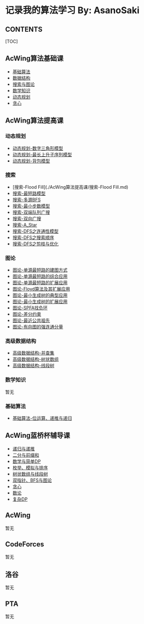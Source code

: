 # 记录我的算法学习 By: AsanoSaki

## CONTENTS

[TOC]

## AcWing算法基础课

- [基础算法](./AcWing算法基础课/基础算法.md)
- [数据结构](./AcWing算法基础课/数据结构.md)
- [搜索与图论](./AcWing算法基础课/搜索与图论.md)
- [数学知识](./AcWing算法基础课/数学知识.md)
- [动态规划](./AcWing算法基础课/动态规划.md)
- [贪心](./AcWing算法基础课/贪心.md)



## AcWing算法提高课

### 动态规划

- [动态规划-数字三角形模型](./AcWing算法提高课/动态规划-数字三角形模型.md)
- [动态规划-最长上升子序列模型](./AcWing算法提高课/动态规划-最长上升子序列模型.md)
- [动态规划-背包模型](./AcWing算法提高课/动态规划-背包模型.md)

### 搜索

- [搜索-Flood Fill](./AcWing算法提高课/搜索-Flood Fill.md)
- [搜索-最短路模型](./AcWing算法提高课/搜索-最短路模型.md)
- [搜索-多源BFS](./AcWing算法提高课/搜索-多源BFS.md)
- [搜索-最小步数模型](./AcWing算法提高课/搜索-最小步数模型.md)
- [搜索-双端队列广搜](./AcWing算法提高课/搜索-双端队列广搜.md)
- [搜索-双向广搜](./AcWing算法提高课/搜索-双向广搜.md)
- [搜索-A_Star](./AcWing算法提高课/搜索-A_Star.md)
- [搜索-DFS之连通性模型](./AcWing算法提高课/搜索-DFS之连通性模型.md)
- [搜索-DFS之搜索顺序](./AcWing算法提高课/搜索-DFS之搜索顺序.md)
- [搜索-DFS之剪枝与优化](./AcWing算法提高课/搜索-DFS之剪枝与优化.md)

### 图论

- [图论-单源最短路的建图方式](./AcWing算法提高课/图论-单源最短路的建图方式.md)
- [图论-单源最短路的综合应用](./AcWing算法提高课/图论-单源最短路的综合应用.md)
- [图论-单源最短路的扩展应用](./AcWing算法提高课/图论-单源最短路的扩展应用.md)
- [图论-Floyd算法及其扩展应用](./AcWing算法提高课/图论-Floyd算法及其扩展应用.md)
- [图论-最小生成树的典型应用](./AcWing算法提高课/图论-最小生成树的典型应用.md)
- [图论-最小生成树的扩展应用](./AcWing算法提高课/图论-最小生成树的扩展应用.md)
- [图论-SPFA找负环](./AcWing算法提高课/图论-SPFA找负环.md)
- [图论-差分约束](./AcWing算法提高课/图论-差分约束.md)
- [图论-最近公共祖先](./AcWing算法提高课/图论-最近公共祖先.md)
- [图论-有向图的强连通分量](./AcWing算法提高课/图论-有向图的强连通分量.md)

### 高级数据结构

- [高级数据结构-并查集](./AcWing算法提高课/高级数据结构-并查集.md)
- [高级数据结构-树状数组](./AcWing算法提高课/高级数据结构-树状数组.md)
- [高级数据结构-线段树](./AcWing算法提高课/高级数据结构-线段树.md)

### 数学知识

暂无

### 基础算法

- [基础算法-位运算、递推与递归](./AcWing算法提高课/基础算法-位运算、递推与递归.md)

## AcWing蓝桥杯辅导课

- [递归与递推](./AcWing蓝桥杯辅导课/递归与递推.md)
- [二分与前缀和](./AcWing蓝桥杯辅导课/二分与前缀和.md)
- [数学与简单DP](./AcWing蓝桥杯辅导课/数学与简单DP.md)
- [枚举、模拟与排序](./AcWing蓝桥杯辅导课/枚举、模拟与排序.md)
- [树状数组与线段树](./AcWing蓝桥杯辅导课/树状数组与线段树.md)
- [双指针、BFS与图论](./AcWing蓝桥杯辅导课/双指针、BFS与图论.md)
- [贪心](./AcWing蓝桥杯辅导课/贪心.md)
- [数论](./AcWing蓝桥杯辅导课/数论.md)
- [复杂DP](./AcWing蓝桥杯辅导课/复杂DP.md)

## AcWing

暂无

## CodeForces

暂无

## 洛谷

暂无

## PTA

暂无